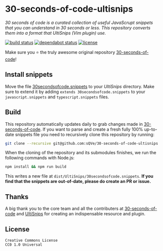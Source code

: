 # 30-seconds-of-code-ultisnips

_30 seconds of code is a curated collection of useful JavaScrupt snippets that you can understand in 30 seconds or less. This repository converts them into a format that UltiSnips (Vim plugin) use._

[![build status](https://travis-ci.org/sQVe/30-seconds-of-code-ultisnips.svg?branch=master)](https://travis-ci.org/sQVe/30-seconds-of-code-ultisnips) [![dependabot status](https://api.dependabot.com/badges/status?host=github&repo=sQVe/30-seconds-of-code-ultisnips)](https://dependabot.com) [![license](https://img.shields.io/badge/license-CC0--1.0-blue.svg)](https://github.com/sQVe/30-seconds-of-code-ultisnips/blob/develop/LICENSE)

Make sure you ⭐️ the truly awesome original repository [30-seconds-of-code](https://github.com/Chalarangelo/30-seconds-of-code)!

## Install snippets

Move the file [30secondsofcode.snippets](https://raw.githubusercontent.com/sQVe/30-seconds-of-code-ultisnips/master/dist/UltiSnips/30secondsofcode.snippets) to your _UltiSnips_ directory. Make sure to extend it by adding `extends 30secondsofcode.snippets` to your `javascript.snippets` and `typescript.snippets` files.

## Build

This repository automatically updates daily to grab changes made in [30-seconds-of-code](https://github.com/Chalarangelo/30-seconds-of-code). If you want to parse and create a fresh fully 100% up-to-date snippets file you need to recursively clone this repository by running:

```sh
git clone --recursive git@github.com:sQVe/30-seconds-of-code-ultisnips.git
```

When the cloning of the repository and its submodules finishes, we run the following commands with Node.js:

```sh
npm install && npm run build
```

This writes a new file at `dist/UltiSnips/30secondsofcode.snippets`. **If you find that the snippets are out-of-date, please do create an PR or issue.**

## Thanks

A big thank you to the core team and all the contributers at [30-seconds-of-code](https://github.com/Chalarangelo/30-seconds-of-code) and [UltiSnips](https://github.com/SirVer/ultisnips) for creating an indispensable resource and plugin.

## License

```
Creative Commons License
CC0 1.0 Universal
```
